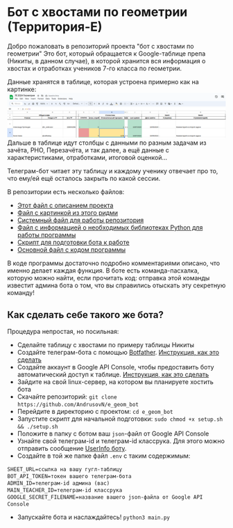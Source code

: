 # Бот с хвостами по геометрии (Территория-Е)

Добро пожаловать в репозиторий проекта "бот с хвостами по геометрии"
Это бот, который обращается к Google-таблице препа (Никиты, в данном случае), в которой хранится вся информация о хвостах и отработках учеников 7-го класса по геометрии.

Данные хранятся в таблице, которая устроена примерно как на картинке:
![Как устроена таблица](example.png)
Дальше в таблице идут столбцы с данными по разным задачам из зачёта, РНО, Перезачёта, и так далее, а ещё данные с характеристиками, отработками, итоговой оценкой...

Телеграм-бот читает эту таблицу и каждому ученику отвечает про то, что ему/ей ещё осталось закрыть по какой сессии.

В репозитории есть несколько файлов:
- [Этот файл с описанием проекта](README.md)
- [Файл с картинкой из этого ридми](example.png)
- [Системный файл для работы репозитория](.gitignore)
- [Файл с информацией о необходимых библиотеках Python для работы программы](requirements.txt)
- [Скрипт для подготовки бота к работе](setup.sh)
- [Основной файл с кодом программы](main.py)

В коде программы достаточно подробно комментариями описано, что именно делает каждая функция. В боте есть команда-пасхалка, которую можно найти, если прочитать код: отправка этой команды известит админа бота о том, что вы справились отыскать эту секретную команду!

## Как сделать себе такого же бота?
Процедура непростая, но посильная:
- Сделайте таблицу с хвостами по примеру таблицы Никиты
- Создайте телеграм-бота с помощью [Botfather](https://t.me/BotFather). [Инструкция, как это сделать](https://botcreators.ru/blog/botfather-instrukciya/)
- Создайте аккаунт в Google API Console, чтобы предоставить боту автоматический доступ к таблице. [Инструкция, как это сделать](https://docs.gspread.org/en/latest/oauth2.html#for-bots-using-service-account)
- Зайдите на свой linux-сервер, на котором вы планируете хостить бота
- Скачайте репозиторий: `git clone https://github.com/AndrusovN/e_geom_bot`
- Перейдите в директорию с проектом: `cd e_geom_bot`
- Запустите скрипт для начальной подготовки: `sudo chmod +x setup.sh && ./setup.sh`
- Положите в папку с ботом ваш `json`-файл от Google API Console
- Узнайте свой телеграм-id и телеграм-id классрука. Для этого можно отправить сообщение [UserInfo боту](https://t.me/userinfobot).
- Создайте в той же папке файл `.env` с таким содержимым:
```
SHEET_URL=ссылка на вашу гугл-таблицу
BOT_API_TOKEN=токен вашего телеграм-бота
ADMIN_ID=телеграм-id админа (вас)
MAIN_TEACHER_ID=телеграм-id классрука
GOOGLE_SECRET_FILENAME=название вашего json-файла от Google API Console
```
- Запускайте бота и наслаждайтесь!
`python3 main.py`